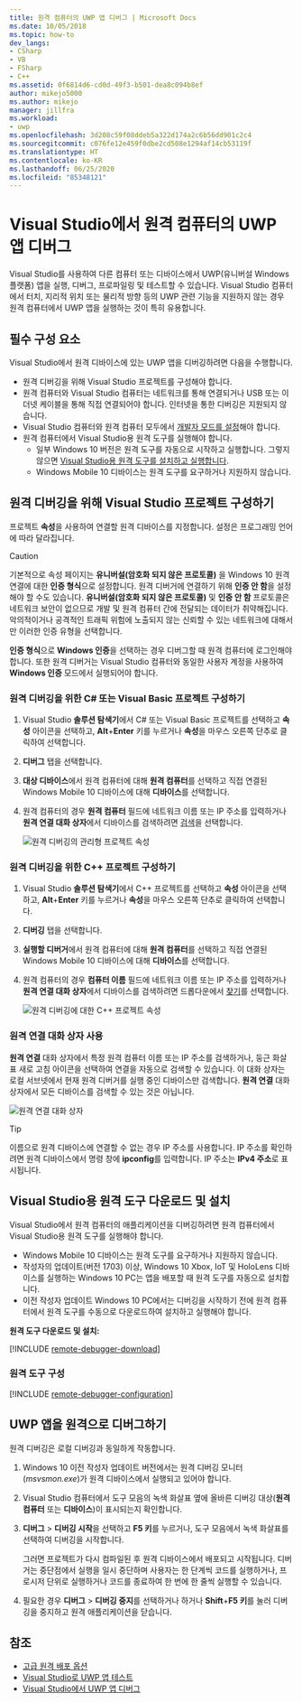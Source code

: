 ```yaml
---
title: 원격 컴퓨터의 UWP 앱 디버그 | Microsoft Docs
ms.date: 10/05/2018
ms.topic: how-to
dev_langs:
- CSharp
- VB
- FSharp
- C++
ms.assetid: 0f6814d6-cd0d-49f3-b501-dea8c094b8ef
author: mikejo5000
ms.author: mikejo
manager: jillfra
ms.workload:
- uwp
ms.openlocfilehash: 3d208c59f08ddeb5a322d174a2c6b56dd901c2c4
ms.sourcegitcommit: c076fe12e459f0dbe2cd508e1294af14cb53119f
ms.translationtype: HT
ms.contentlocale: ko-KR
ms.lasthandoff: 06/25/2020
ms.locfileid: "85348121"
---
```

# <a name="debug-uwp-apps-on-remote-machines-from-visual-studio"></a>Visual Studio에서 원격 컴퓨터의 UWP 앱 디버그

Visual Studio를 사용하여 다른 컴퓨터 또는 디바이스에서 UWP(유니버설 Windows 플랫폼) 앱을 실행, 디버그, 프로파일링 및 테스트할 수 있습니다. Visual Studio 컴퓨터에서 터치, 지리적 위치 또는 물리적 방향 등의 UWP 관련 기능을 지원하지 않는 경우 원격 컴퓨터에서 UWP 앱을 실행하는 것이 특히 유용합니다.

## <a name="prerequisites"></a><a name="BKMK_Prerequisites"></a> 필수 구성 요소

Visual Studio에서 원격 디바이스에 있는 UWP 앱을 디버깅하려면 다음을 수행합니다.

- 원격 디버깅을 위해 Visual Studio 프로젝트를 구성해야 합니다.
- 원격 컴퓨터와 Visual Studio 컴퓨터는 네트워크를 통해 연결되거나 USB 또는 이더넷 케이블을 통해 직접 연결되어야 합니다. 인터넷을 통한 디버깅은 지원되지 않습니다.
- Visual Studio 컴퓨터와 원격 컴퓨터 모두에서 [개발자 모드를 설정](/windows/uwp/get-started/enable-your-device-for-development)해야 합니다.
- 원격 컴퓨터에서 Visual Studio용 원격 도구를 실행해야 합니다.
  - 일부 Windows 10 버전은 원격 도구를 자동으로 시작하고 실행합니다. 그렇지 않으면 [Visual Studio용 원격 도구를 설치하고 실행합니다](#BKMK_download).
  - Windows Mobile 10 디바이스는 원격 도구를 요구하거나 지원하지 않습니다.

## <a name="configure-a-visual-studio-project-for-remote-debugging"></a><a name="BKMK_ConnectVS"></a> 원격 디버깅을 위해 Visual Studio 프로젝트 구성하기
<a name="BKMK_DirectConnect"></a> 프로젝트 **속성**을 사용하여 연결할 원격 디바이스를 지정합니다. 설정은 프로그래밍 언어에 따라 달라집니다.

> [!CAUTION]
> 기본적으로 속성 페이지는 **유니버설(암호화 되지 않은 프로토콜)** 을 Windows 10 원격 연결에 대한 **인증 형식**으로 설정합니다. 원격 디버거에 연결하기 위해 **인증 안 함**을 설정해야 할 수도 있습니다. **유니버설(암호화 되지 않은 프로토콜)** 및 **인증 안 함** 프로토콜은 네트워크 보안이 없으므로 개발 및 원격 컴퓨터 간에 전달되는 데이터가 취약해집니다. 악의적이거나 공격적인 트래픽 위험에 노출되지 않는 신뢰할 수 있는 네트워크에 대해서만 이러한 인증 유형을 선택합니다.
>
>**인증 형식**으로 **Windows 인증**을 선택하는 경우 디버그할 때 원격 컴퓨터에 로그인해야 합니다. 또한 원격 디버거는 Visual Studio 컴퓨터와 동일한 사용자 계정을 사용하여 **Windows 인증** 모드에서 실행되어야 합니다.

### <a name="configure-a-c-or-visual-basic-project-for-remote-debugging"></a><a name="BKMK_Choosing_the_remote_device_for_C__and_Visual_Basic_projects"></a> 원격 디버깅을 위한 C# 또는 Visual Basic 프로젝트 구성하기

1. Visual Studio **솔루션 탐색기**에서 C# 또는 Visual Basic 프로젝트를 선택하고 **속성** 아이콘을 선택하고, **Alt**+**Enter** 키를 누르거나 **속성**을 마우스 오른쪽 단추로 클릭하여 선택합니다.

1. **디버그** 탭을 선택합니다.

1. **대상 디바이스**에서 원격 컴퓨터에 대해 **원격 컴퓨터**를 선택하고 직접 연결된 Windows Mobile 10 디바이스에 대해 **디바이스**를 선택합니다.

1. 원격 컴퓨터의 경우 **원격 컴퓨터** 필드에 네트워크 이름 또는 IP 주소를 입력하거나 **원격 연결 대화 상자**에서 디바이스를 검색하려면 [검색](#remote-connections)을 선택합니다.

    ![원격 디버깅의 관리형 프로젝트 속성](../debugger/media/vsrun_managed_projprop_remote.png "관리형 디버그 프로젝트 속성")

### <a name="configure-a-c-project-for-remote-debugging"></a><a name="BKMK_Choosing_the_remote_device_for_JavaScript_and_C___projects"></a> 원격 디버깅을 위한 C++ 프로젝트 구성하기

1. Visual Studio **솔루션 탐색기**에서 C++ 프로젝트를 선택하고 **속성** 아이콘을 선택하고, **Alt**+**Enter** 키를 누르거나 **속성**을 마우스 오른쪽 단추로 클릭하여 선택합니다.

1. **디버깅** 탭을 선택합니다.

3. **실행할 디버거**에서 원격 컴퓨터에 대해 **원격 컴퓨터**를 선택하고 직접 연결된 Windows Mobile 10 디바이스에 대해 **디바이스**를 선택합니다.

1. 원격 컴퓨터의 경우 **컴퓨터 이름** 필드에 네트워크 이름 또는 IP 주소를 입력하거나 **원격 연결 대화 상자**에서 디바이스를 검색하려면 드롭다운에서 [찾기](#remote-connections)를 선택합니다.

    ![원격 디버깅에 대한 C++ 프로젝트 속성](../debugger/media/vsrun_cpp_projprop_remote.png "C++ 디버깅 프로젝트 속성")

### <a name="use-the-remote-connections-dialog-box"></a><a name="remote-connections"></a>원격 연결 대화 상자 사용

**원격 연결** 대화 상자에서 특정 원격 컴퓨터 이름 또는 IP 주소를 검색하거나, 둥근 화살표 새로 고침 아이콘을 선택하여 연결을 자동으로 검색할 수 있습니다. 이 대화 상자는 로컬 서브넷에서 현재 원격 디버거를 실행 중인 디바이스만 검색합니다. **원격 연결** 대화 상자에서 모든 디바이스를 검색할 수 있는 것은 아닙니다.

 ![원격 연결 대화 상자](../debugger/media/vsrun_selectremotedebuggerdlg.png "원격 연결 대화 상자")

>[!TIP]
>이름으로 원격 디바이스에 연결할 수 없는 경우 IP 주소를 사용합니다. IP 주소를 확인하려면 원격 디바이스에서 명령 창에 **ipconfig**를 입력합니다. IP 주소는 **IPv4 주소**로 표시됩니다.

## <a name="download-and-install-the-remote-tools-for-visual-studio"></a><a name="BKMK_download"></a> Visual Studio용 원격 도구 다운로드 및 설치

Visual Studio에서 원격 컴퓨터의 애플리케이션을 디버깅하려면 원격 컴퓨터에서 Visual Studio용 원격 도구를 실행해야 합니다.

- Windows Mobile 10 디바이스는 원격 도구를 요구하거나 지원하지 않습니다.
- 작성자의 업데이트(버전 1703) 이상, Windows 10 Xbox, IoT 및 HoloLens 디바이스를 실행하는 Windows 10 PC는 앱을 배포할 때 원격 도구를 자동으로 설치합니다.
- 이전 작성자 업데이트 Windows 10 PC에서는 디버깅을 시작하기 전에 원격 컴퓨터에서 원격 도구를 수동으로 다운로드하여 설치하고 실행해야 합니다.

**원격 도구 다운로드 및 설치:**

[!INCLUDE [remote-debugger-download](../debugger/includes/remote-debugger-download.md)]

### <a name="configure-the-remote-tools"></a><a name="BKMK_setup"></a>원격 도구 구성

[!INCLUDE [remote-debugger-configuration](../debugger/includes/remote-debugger-configuration.md)]

## <a name="debug-uwp-apps-remotely"></a><a name="BKMK_RunRemoteDebug"></a> UWP 앱을 원격으로 디버그하기

원격 디버깅은 로컬 디버깅과 동일하게 작동합니다.

1. Windows 10 이전 작성자 업데이트 버전에서는 원격 디버깅 모니터(*msvsmon.exe*)가 원격 디바이스에서 실행되고 있어야 합니다.

1. Visual Studio 컴퓨터에서 도구 모음의 녹색 화살표 옆에 올바른 디버깅 대상(**원격 컴퓨터** 또는 **디바이스**)이 표시되는지 확인합니다.

1. **디버그** > **디버깅 시작**을 선택하고 **F5 키**를 누르거나, 도구 모음에서 녹색 화살표를 선택하여 디버깅을 시작합니다.

   그러면 프로젝트가 다시 컴파일된 후 원격 디바이스에서 배포되고 시작됩니다. 디버거는 중단점에서 실행을 일시 중단하며 사용자는 한 단계씩 코드를 실행하거나, 프로시저 단위로 실행하거나 코드를 종료하여 한 번에 한 줄씩 실행할 수 있습니다.

1. 필요한 경우 **디버그** > **디버깅 중지**를 선택하거나 하거나 **Shift**+**F5 키**를 눌러 디버깅을 중지하고 원격 애플리케이션을 닫습니다.

## <a name="see-also"></a>참조
- [고급 원격 배포 옵션](/windows/uwp/debug-test-perf/deploying-and-debugging-uwp-apps#advanced-remote-deployment-options)
- [Visual Studio로 UWP 앱 테스트](/visualstudio/test/create-and-run-unit-tests-for-a-store-app-in-visual-studio/)
- [Visual Studio에서 UWP 앱 디버그](debugging-windows-store-and-windows-universal-apps.md)
